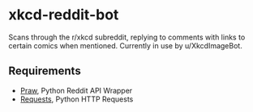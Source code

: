 # xkcd-reddit-bot
Scans through the r/xkcd subreddit, replying to comments with links to certain comics when mentioned. Currently in use by u/XkcdImageBot.

## Requirements
* [Praw](https://github.com/praw-dev/praw), Python Reddit API Wrapper
* [Requests](https://github.com/requests/requests), Python HTTP Requests
